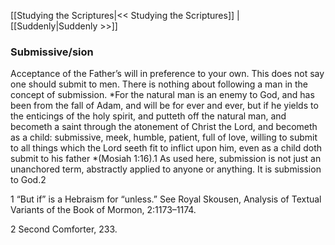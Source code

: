 [[Studying the Scriptures|<< Studying the Scriptures]]  |  [[Suddenly|Suddenly >>]]

### Submissive/sion
Acceptance of the Father’s will in preference to your own. This does not say one should submit to men. There is nothing about following a man in the concept of submission. *For the natural man is an enemy to God, and has been from the fall of Adam, and will be for ever and ever, but if he yields to the enticings of the holy spirit, and putteth off the natural man, and becometh a saint through the atonement of Christ the Lord, and becometh as a child: submissive, meek, humble, patient, full of love, willing to submit to all things which the Lord seeth fit to inflict upon him, even as a child doth submit to his father *(Mosiah 1:16).1 As used here, submission is not just an unanchored term, abstractly applied to anyone or anything. It is submission to God.2



1 “But if” is a Hebraism for “unless.” See Royal Skousen, Analysis of Textual Variants of the Book of Mormon, 2:1173–1174.


2 Second Comforter, 233.